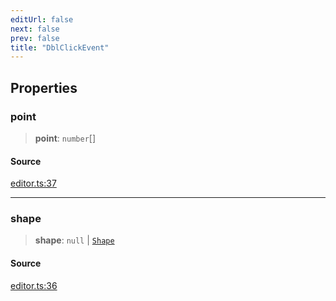 ```yaml
---
editUrl: false
next: false
prev: false
title: "DblClickEvent"
---
```


## Properties

### point

> **point**: `number`[]

#### Source

[editor.ts:37](https://github.com/dgmjs/dgmjs/blob/main/packages/core/src/editor.ts#L37)

***

### shape

> **shape**: `null` \| [`Shape`](/api-core/classes/shape/)

#### Source

[editor.ts:36](https://github.com/dgmjs/dgmjs/blob/main/packages/core/src/editor.ts#L36)
